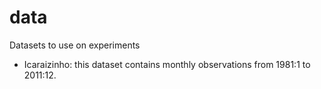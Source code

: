 # data

Datasets to use on experiments

- Icaraizinho: this dataset contains monthly observations from 1981:1 to 2011:12. 
